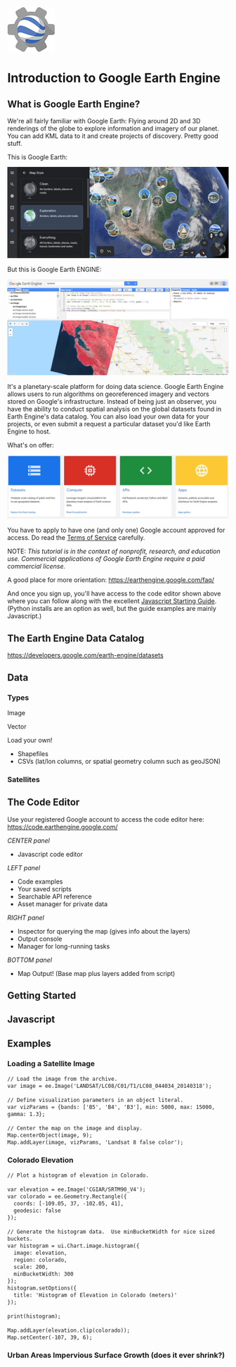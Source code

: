 ![Google Earth Engine Logo](imagesEngine/earth-engine-logo_sm.png)
# Introduction to Google Earth Engine

## What is Google Earth Engine?

We're all fairly familiar with Google Earth: Flying around 2D and 3D renderings of the globe to explore information and imagery of our planet. You can add KML data to it and create projects of discovery. Pretty good stuff.

This is Google Earth:

![Google Earth G U I](imagesEngine/GoogleEarthSnapshot.JPG)

But this is Google Earth ENGINE:

![Google Earth Engine G U I](imagesEngine/GoogleEarthEngineSnapshot.JPG)

It's a planetary-scale platform for doing data science. Google Earth Engine allows users to run algorithms on georeferenced imagery and vectors stored on Google's infrastructure. Instead of being just an observer, you have the ability to conduct spatial analysis on the global datasets found in Earth Engine's data catalog. You can also load your own data for your projects, or even submit a request a particular dataset you'd like Earth Engine to host.

What's on offer:

![data computation A P I applications graphic](imagesEngine/EngineOfferings.JPG)

You have to apply to have one (and only one) Google account approved for access. Do read the [Terms of Service](https://earthengine.google.com/terms/) carefully.

NOTE: *This tutorial is in the context of nonprofit, research, and education use. Commercial applications of Google Earth Engine require a paid commercial license.*

A good place for more orientation: https://earthengine.google.com/faq/

And once you sign up, you'll have access to the code editor shown above where you can follow along with the excellent [Javascript Starting Guide](https://developers.google.com/earth-engine/guides/getstarted). (Python installs are an option as well, but the guide examples are mainly Javascript.) 

## The Earth Engine Data Catalog

https://developers.google.com/earth-engine/datasets

## Data

### Types

Image

Vector

Load your own!
- Shapefiles
- CSVs (lat/lon columns, or spatial geometry column such as geoJSON)

### Satellites

## The Code Editor

Use your registered Google account to access the code editor here:
https://code.earthengine.google.com/


*CENTER panel*
- Javascript code editor

*LEFT panel*
- Code examples
- Your saved scripts
- Searchable API reference
- Asset manager for private data

*RIGHT panel* 
- Inspector for querying the map (gives info about the layers)
- Output console
- Manager for long-running tasks

*BOTTOM panel*
- Map Output! (Base map plus layers added from script)


## Getting Started

## Javascript

## Examples

### Loading a Satellite Image

```
// Load the image from the archive.
var image = ee.Image('LANDSAT/LC08/C01/T1/LC08_044034_20140318');

// Define visualization parameters in an object literal.
var vizParams = {bands: ['B5', 'B4', 'B3'], min: 5000, max: 15000, gamma: 1.3};

// Center the map on the image and display.
Map.centerObject(image, 9);
Map.addLayer(image, vizParams, 'Landsat 8 false color');

```

### Colorado Elevation

```
// Plot a histogram of elevation in Colorado.

var elevation = ee.Image('CGIAR/SRTM90_V4');
var colorado = ee.Geometry.Rectangle({
  coords: [-109.05, 37, -102.05, 41],
  geodesic: false
});

// Generate the histogram data.  Use minBucketWidth for nice sized buckets.
var histogram = ui.Chart.image.histogram({
  image: elevation,
  region: colorado,
  scale: 200,
  minBucketWidth: 300
});
histogram.setOptions({
  title: 'Histogram of Elevation in Colorado (meters)'
});

print(histogram);

Map.addLayer(elevation.clip(colorado));
Map.setCenter(-107, 39, 6);

```

### Urban Areas Impervious Surface Growth (does it ever shrink?)
